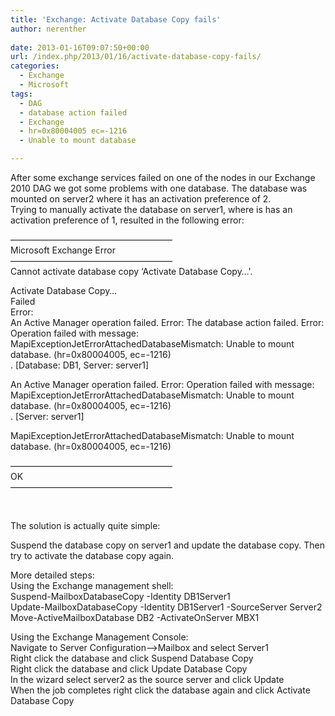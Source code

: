 ```yaml
---
title: 'Exchange: Activate Database Copy fails'
author: nerenther
 
date: 2013-01-16T09:07:50+00:00
url: /index.php/2013/01/16/activate-database-copy-fails/
categories:
  - Exchange
  - Microsoft
tags:
  - DAG
  - database action failed
  - Exchange
  - hr=0x80004005 ec=-1216
  - Unable to mount database

---
```

After some exchange services failed on one of the nodes in our Exchange 2010 DAG we got some problems with one database. The database was mounted on server2 where it has an activation preference of 2.  
Trying to manually activate the database on server1, where is has an activation preference of 1, resulted in the following error:

&#8212;&#8212;&#8212;&#8212;&#8212;&#8212;&#8212;&#8212;&#8212;&#8212;&#8212;&#8212;&#8212;&#8212;&#8212;&#8212;&#8212;&#8212;&#8211;  
Microsoft Exchange Error  
&#8212;&#8212;&#8212;&#8212;&#8212;&#8212;&#8212;&#8212;&#8212;&#8212;&#8212;&#8212;&#8212;&#8212;&#8212;&#8212;&#8212;&#8212;&#8211;  
Cannot activate database copy &#8216;Activate Database Copy&#8230;'.

Activate Database Copy&#8230;  
Failed  
Error:  
An Active Manager operation failed. Error: The database action failed. Error: Operation failed with message: MapiExceptionJetErrorAttachedDatabaseMismatch: Unable to mount database. (hr=0x80004005, ec=-1216)  
. [Database: DB1, Server: server1]

An Active Manager operation failed. Error: Operation failed with message: MapiExceptionJetErrorAttachedDatabaseMismatch: Unable to mount database. (hr=0x80004005, ec=-1216)  
. [Server: server1]

MapiExceptionJetErrorAttachedDatabaseMismatch: Unable to mount database. (hr=0x80004005, ec=-1216)

&#8212;&#8212;&#8212;&#8212;&#8212;&#8212;&#8212;&#8212;&#8212;&#8212;&#8212;&#8212;&#8212;&#8212;&#8212;&#8212;&#8212;&#8212;&#8211;  
OK  
&#8212;&#8212;&#8212;&#8212;&#8212;&#8212;&#8212;&#8212;&#8212;&#8212;&#8212;&#8212;&#8212;&#8212;&#8212;&#8212;&#8212;&#8212;&#8211;

&nbsp;

The solution is actually quite simple:

Suspend the database copy on server1 and update the database copy. Then try to activate the database copy again.

More detailed steps:  
Using the Exchange management shell:  
Suspend-MailboxDatabaseCopy -Identity DB1Server1  
Update-MailboxDatabaseCopy -Identity DB1Server1 -SourceServer Server2  
Move-ActiveMailboxDatabase DB2 -ActivateOnServer MBX1

Using the Exchange Management Console:  
Navigate to Server Configuration&#8211;>Mailbox and select Server1  
Right click the database and click Suspend Database Copy  
Right click the database and click Update Database Copy  
In the wizard select server2 as the source server and click Update  
When the job completes right click the database again and click Activate Database Copy

&nbsp;

&nbsp;

&nbsp;